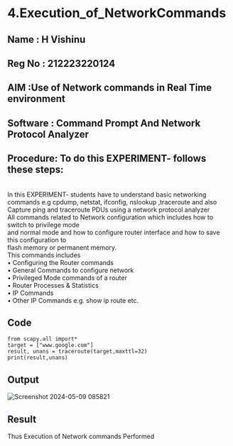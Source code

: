 
# 4.Execution_of_NetworkCommands
## Name : H Vishinu
## Reg No : 212223220124
## AIM :Use of Network commands in Real Time environment
## Software : Command Prompt And Network Protocol Analyzer
## Procedure: To do this EXPERIMENT- follows these steps:
<BR>
In this EXPERIMENT- students have to understand basic networking commands e.g cpdump, netstat, ifconfig, nslookup ,traceroute and also Capture ping and traceroute PDUs using a network protocol analyzer 
<BR>
All commands related to Network configuration which includes how to switch to privilege mode
<BR>
and normal mode and how to configure router interface and how to save this configuration to
<BR>
flash memory or permanent memory.
<BR>
This commands includes
<BR>
• Configuring the Router commands
<BR>
• General Commands to configure network
<BR>
• Privileged Mode commands of a router 
<BR>
• Router Processes & Statistics
<BR>
• IP Commands
<BR>
• Other IP Commands e.g. show ip route etc.

## Code 
```
from scapy.all import* 
target = ["www.google.com"] 
result, unans = traceroute(target,maxttl=32) 
print(result,unans) 
```
## Output
![Screenshot 2024-05-09 085821](https://github.com/VisHinu24/4.Execution_of_NetworkCommends/assets/144244396/501ca13a-ec15-4c45-924f-2b3edd0b2f4d)

## Result
Thus Execution of Network commands Performed 
